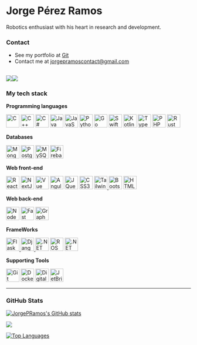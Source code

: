  # Jorge Pérez Ramos


Robotics enthusiast with his heart in research and development.

### Contact

* See my portfolio at [Git](http://github.com/JorgePRamos)
* Contact me at [jorgepramoscontact@gmail.com](mailto:jorgepramoscontact@gmail.com)

<a href="https://www.github.com/JorgePRamos" target="_blank" rel="noreferrer"><img
src="https://img.shields.io/github/followers/JorgePRamos?logo=github&style=for-the-badge&color=0891b2&labelColor=1c1917" /></a><a href="https://www.x.com/jorge_pramos_" target="_blank" rel="noreferrer"><img
src="https://img.shields.io/twitter/follow/jorge_pramos_?logo=twitter&style=for-the-badge&color=0891b2&labelColor=1c1917"
/></a>
---

### My tech stack
**Programming languages**

<p align="left">
<a href="https://docs.microsoft.com/en-us/cpp/?view=msvc-170" target="_blank" rel="noreferrer"><img src="https://upload.wikimedia.org/wikipedia/commons/1/19/C_Logo.png" width="36" height="36" alt="C" /></a>
<a href="https://docs.microsoft.com/en-us/cpp/?view=msvc-170" target="_blank" rel="noreferrer"><img src="https://upload.wikimedia.org/wikipedia/commons/thumb/1/18/ISO_C%2B%2B_Logo.svg/306px-ISO_C%2B%2B_Logo.svg.png" width="36" height="36" alt="C++" /></a>
<a href="https://docs.microsoft.com/en-us/dotnet/csharp/" target="_blank" rel="noreferrer"><img src="https://abrudz.github.io/logos/CSharp.svg" width="36" height="36" alt="C#" /></a>
<a href="https://www.oracle.com/java/" target="_blank" rel="noreferrer"><img src="https://abrudz.github.io/logos/Java.svg" width="36" height="36" alt="Java" /></a>
<a href="https://developer.mozilla.org/en-US/docs/Web/JavaScript" target="_blank" rel="noreferrer"><img src="https://abrudz.github.io/logos/JS.svg" width="36" height="36" alt="JavaScript" /></a>
<a href="https://www.python.org/" target="_blank" rel="noreferrer"><img src="https://abrudz.github.io/logos/Python.svg" width="36" height="36" alt="Python" /></a>
<a href="https://go.dev/doc/" target="_blank" rel="noreferrer"><img src="https://abrudz.github.io/logos/Go.svg" width="36" height="36" alt="Go" /></a>
<a href="https://developer.apple.com/swift/" target="_blank" rel="https://developer.apple.com/swift/"><img src="https://abrudz.github.io/logos/Swift.svg" width="36" height="36" alt="Swift" /></a>
<a href="https://kotlinlang.org/" target="_blank" rel="noreferrer"><img src="https://abrudz.github.io/logos/Kotlin.svg" width="36" height="36" alt="Kotlin" /></a>
<a href="https://www.typescriptlang.org/" target="_blank" rel="noreferrer"><img src="https://abrudz.github.io/logos/TypeScript.svg" width="36" height="36" alt="TypeScript" /></a>
<a href="https://www.php.net/" target="_blank" rel="noreferrer"><img src="https://abrudz.github.io/logos/PHP.svg" width="36" height="36" alt="PHP" /></a>
</a><a href="https://www.rust-lang.org/" target="_blank" rel="noreferrer"><img src="https://abrudz.github.io/logos/Rust.svg" width="36" height="36" alt="Rust" /></a>
</p>

**Databases**
<p align="left">
<a href="https://www.mongodb.com/" target="_blank" rel="noreferrer"><img src="https://seeklogo.com/images/M/mongodb-logo-D13D67C930-seeklogo.com.png" width="36" height="36" alt="MongoDB" /></a>
<a href="https://www.postgresql.org/" target="_blank" rel="noreferrer"><img src="https://upload.wikimedia.org/wikipedia/commons/thumb/2/29/Postgresql_elephant.svg/1200px-Postgresql_elephant.svg.png" width="36" height="36" alt="PostgreSQL" /></a>
<a href="https://www.mysql.com/" target="_blank" rel="noreferrer"><img src="https://cdn-icons-png.flaticon.com/512/5968/5968313.png" width="36" height="36" alt="MySQL" /></a>
<a href="https://firebase.google.com/" target="_blank" rel="noreferrer"><img src="https://cdn.iconscout.com/icon/free/png-256/free-firebase-3521427-2944871.png?f=webp" width="36" height="36" alt="Firebase" /></a>
</p>

**Web front-end**

<p align="left">
<a href="https://reactjs.org/" target="_blank" rel="noreferrer"><img src="https://cdn1.iconfinder.com/data/icons/programing-development-8/24/react_logo-512.png" width="36" height="36" alt="React" /></a>
<a href="https://nextjs.org/docs" target="_blank" rel="noreferrer"><img src="https://static-00.iconduck.com/assets.00/next-js-icon-2048x2048-5dqjgeku.png" width="36" height="36" alt="NextJs" /></a>
<a href="https://vuejs.org/" target="_blank" rel="noreferrer"><img src="https://upload.wikimedia.org/wikipedia/commons/thumb/9/95/Vue.js_Logo_2.svg/2367px-Vue.js_Logo_2.svg.png" width="36" height="36" alt="Vue" /></a>
<a href="https://angular.io/" target="_blank" rel="noreferrer"><img src="https://upload.wikimedia.org/wikipedia/commons/thumb/c/cf/Angular_full_color_logo.svg/2048px-Angular_full_color_logo.svg.png" width="36" height="36" alt="Angular" /></a>
<a href="https://jquery.com/" target="_blank" rel="noreferrer"><img src="https://www.iconninja.com/files/323/329/216/black-jquery-icon.png" width="36" height="36" alt="JQuery" /></a>
<a href="https://www.w3.org/TR/CSS/#css" target="_blank" rel="noreferrer"><img src="https://cdn4.iconfinder.com/data/icons/flat-brand-logo-2/512/css3-512.png" width="36" height="36" alt="CSS3" /></a>
<a href="https://tailwindcss.com/" target="_blank" rel="noreferrer"><img src="https://icons.veryicon.com/png/o/business/vscode-program-item-icon/tailwindcss.png" width="36" height="36" alt="TailwindCSS" />
</a>
<a href="https://getbootstrap.com/" target="_blank" rel="noreferrer"><img src="https://assets.stickpng.com/images/62a76492bd73a4af5c5d4fb9.png" width="36" height="36" alt="Bootstrap" /></a>
<a href="https://developer.mozilla.org/en-US/docs/Glossary/HTML5" target="_blank" rel="noreferrer"><img src="https://cdn-icons-png.flaticon.com/512/5968/5968267.png" width="36" height="36" alt="HTML5" /></a>
</p>

**Web back-end**
<p align="left">
<a href="https://nodejs.org/en/" target="_blank" rel="noreferrer"><img src="https://static-00.iconduck.com/assets.00/node-js-icon-454x512-nztofx17.png" width="36" height="36" alt="NodeJS" /></a>
<a href="https://fastapi.tiangolo.com/" target="_blank" rel="noreferrer"><img src="https://static-00.iconduck.com/assets.00/fastapi-icon-512x512-a7ggfxfw.png" width="36" height="36" alt="Fast API" /></a>
<a href="https://graphql.org/" target="_blank" rel="noreferrer"><img src="https://upload.wikimedia.org/wikipedia/commons/thumb/1/17/GraphQL_Logo.svg/2048px-GraphQL_Logo.svg.png" width="36" height="36" alt="GraphQL" /></a>
</p>

**FrameWorks**
<p align="left">
<a href="https://flask.palletsprojects.com/en/2.0.x/" target="_blank" rel="noreferrer"><img src="https://cdn.iconscout.com/icon/free/png-256/free-flask-51-285137.png?f=webp" width="36" height="36" alt="Flask" />
</a><a href="https://www.djangoproject.com/" target="_blank" rel="noreferrer"><img src="https://brandslogos.com/wp-content/uploads/images/large/django-logo.png" width="36" height="36" alt="Django" />
</a><a href="https://dotnet.microsoft.com/en-us/" target="_blank" rel="noreferrer"><img src="https://upload.wikimedia.org/wikipedia/commons/thumb/7/7d/Microsoft_.NET_logo.svg/2048px-Microsoft_.NET_logo.svg.png" width="36" height="36" alt=".NET" /></a>
</a><a href="https://www.ros.org/" target="_blank" rel="noreferrer"><img src="https://upload.wikimedia.org/wikipedia/commons/thumb/1/15/Robot_Operating_System_logo.svg/1200px-Robot_Operating_System_logo.svg.png" width="36" height="36" alt="ROS" /></a>
</a><a href="https://moveit.ros.org/" target="_blank" rel="noreferrer"><img src="https://cdck-file-uploads-global.s3.dualstack.us-west-2.amazonaws.com/business7/uploads/ros/original/2X/b/b4b284208daf4108a086dc5c98e9e2e77c3f266f.png" width="36" height="36" alt=".NET" /></a>
</p>



**Supporting Tools**

<p align="left">
<a href="https://git-scm.com/" target="_blank" rel="noreferrer"><img src="https://git-scm.com/images/logos/downloads/Git-Icon-1788C.png" width="36" height="36" alt="Git" /></a>
<a href="https://www.docker.com/" target="_blank" rel="noreferrer"><img src="https://cdn4.iconfinder.com/data/icons/logos-and-brands/512/97_Docker_logo_logos-512.png" width="36" height="36" alt="Docker" /></a>
<a href="https://www.digitalocean.com" target="_blank" rel="noreferrer"><img src="https://partner.zoom.us/wp-content/uploads/2022/12/2022_Zoom-AWS_Lockup_RGB-1-e1672857797889-1024x760.png" width="36" height="36" alt="Digital Ocean" /></a>
<a href="https://www.jetbrains.com/" target="_blank" rel="noreferrer"><img src="https://resources.jetbrains.com/storage/products/company/brand/logos/jb_beam.png" width="36" height="36" alt="JetBrians" /></a>
</p>

---

### GitHub Stats

<a href="http://www.github.com/JorgePRamos"><img src="https://github-readme-stats.vercel.app/api?username=JorgePRamos&show_icons=true&hide=&count_private=true&title_color=0891b2&text_color=ffffff&icon_color=0891b2&bg_color=1c1917&hide_border=true&show_icons=true" alt="JorgePRamos's GitHub stats" /></a>

<a href="http://www.github.com/JorgePRamos"><img src="https://github-readme-streak-stats.herokuapp.com/?user=JorgePRamos&stroke=ffffff&background=1c1917&ring=0891b2&fire=0891b2&currStreakNum=ffffff&currStreakLabel=0891b2&sideNums=ffffff&sideLabels=ffffff&dates=ffffff&hide_border=true" /></a>

<a href="https://github.com/JorgePRamos" align="left"><img src="https://github-readme-stats.vercel.app/api/top-langs/?username=JorgePRamos&langs_count=10&title_color=0891b2&text_color=ffffff&icon_color=0891b2&bg_color=1c1917&hide_border=true&locale=en&custom_title=Top%20%Languages" alt="Top Languages" /></a>













